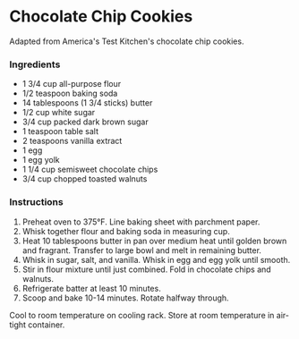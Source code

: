# Chocolate Chip Cookies

Adapted from America's Test Kitchen's chocolate chip cookies.

### Ingredients

- 1 3/4 cup all-purpose flour
- 1/2 teaspoon baking soda
- 14 tablespoons (1 3/4 sticks) butter
- 1/2 cup white sugar
- 3/4 cup packed dark brown sugar
- 1 teaspoon table salt
- 2 teaspoons vanilla extract
- 1 egg
- 1 egg yolk
- 1 1/4 cup semisweet chocolate chips
- 3/4 cup chopped toasted walnuts

### Instructions

1. Preheat oven to 375&deg;F. Line baking sheet with parchment paper.
2. Whisk together flour and baking soda in measuring cup.
3. Heat 10 tablespoons butter in pan over medium heat until golden brown and fragrant. Transfer to large bowl and melt in remaining butter.
4. Whisk in sugar, salt, and vanilla. Whisk in egg and egg yolk until smooth.
5. Stir in flour mixture until just combined. Fold in chocolate chips and walnuts.
6. Refrigerate batter at least 10 minutes.
7. Scoop and bake 10-14 minutes. Rotate halfway through.

Cool to room temperature on cooling rack. Store at room temperature in air-tight container.